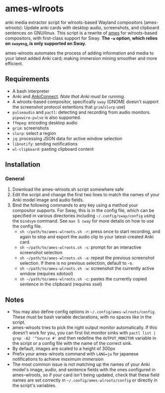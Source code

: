 # ames-wlroots
anki media extractor script for wlroots-based Wayland compositors (ames-wlroots): Update anki cards with desktop audio, screenshots, and clipboard sentences on GNU/linux. This script is a rewrite of [ames](https://github.com/eshrh/ames) for wlroots-based compositors, with first-class support for Sway. **The `-w` option, which relies on `swaymsg`, is only supported on Sway.**

ames-wlroots automates the process of adding information and media to your latest added Anki card; making immersion mining smoother and more efficient.

## Requirements
+ A bash interpreter
+ Anki and [AnkiConnect](https://ankiweb.net/shared/info/2055492159). *Note that Anki must be running*.
+ A wlroots-based compositor, specifically `sway` (GNOME doesn't support the screenshot protocol extentions that `grim`/`slurp` use)
+ `pulseaudio` and `pactl`: detecting and recording from audio monitors. `pipewire-pulse` is also supported.
+ `ffmpeg`: encoding desktop audio
+ `grim`: screenshots
+ `slurp`: select a region
+ `jq`: processing JSON data for active window selection
+ `libnotify`: sending notifications
+ `wl-clipboard`: pasting clipboard content

## Installation
### General
1. Download the ames-wlroots.sh script somewhere safe
2. Edit the script and change the first two lines to match the names of your Anki model image and audio fields.
3. Bind the following commands to any key using a method your compositor supports. For Sway, this is in the config file, which can be specified in various directories including `~/.config/sway/config` using the `bindsym` command. See `man 5 sway` for more details on how to use the config file.
    * `sh ~/path/to/ames-wlroots.sh -r`: press once to start recording, and again to stop and export the audio clip to your latest-created Anki card.
    * `sh ~/path/to/ames-wlroots.sh -s`: prompt for an interactive screenshot selection
    * `sh ~/path/to/ames-wlroots.sh -a`: repeat the previous screenshot selection. If there is no previous selection, default to -s.
    * `sh ~/path/to/ames-wlroots.sh -w`: screenshot the currently active window (requires xdotool)
    * `sh ~/path/to/ames-wlroots.sh -c`: pastes the currently copied sentence in the clipboard (requires xsel)

## Notes
+ You may also define config options in `~/.config/ames-wlroots/config`. These must be bash variable declarations, with no spaces like in the script.
+ ames-wlroots tries to pick the right output monitor automatically. If this doesn't work for you, you can first list monitor sinks with `pactl list | grep -A2 '^Source #'` and then redefine the `OUTPUT_MONITOR` variable in the script or a config file with the name of the correct sink.
+ By default, images are scaled to a height of 300px
+ Prefix your ames-wlroots command with `LANG=ja` for japanese notifications to achieve *maximum immersion*
+ The most common issue is not matching up the names of your Anki model's image, audio, and sentence fields with the ones configured in ames-wlroots, so if your card isn't being updated, check that these field names are set correctly in `~/.config/ames-wlroots/config` or directly in the script's variables.

